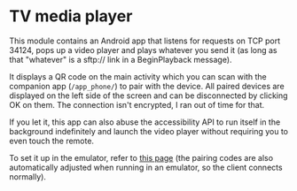 # TV media player

This module contains an Android app that listens for requests on TCP port 34124, pops up a video player and plays
whatever you send it (as long as that "whatever" is a sftp:// link in a BeginPlayback message).

It displays a QR code on the main activity which you can scan with the companion app (`/app_phone/`) to pair with the
device. All paired devices are displayed on the left side of the screen and can be disconnected by clicking OK on them.
The connection isn't encrypted, I ran out of time for that.

If you let it, this app can also abuse the accessibility API to run itself in the background indefinitely and launch the
video player without requiring you to even touch the remote.

To set it up in the emulator, refer to [this page](https://developer.android.com/studio/run/emulator-networking)
(the pairing codes are also automatically adjusted when running in an emulator, so the client connects normally).
